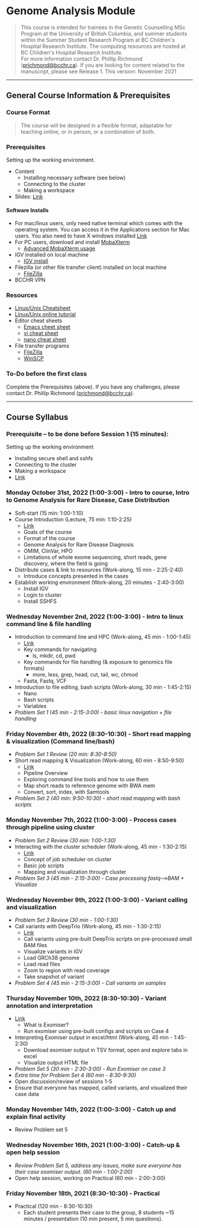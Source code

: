 # Genome Analysis Module
> This course is intended for trainees in the Genetic Counselling MSc Program at the University of British Columbia, and summer students within the Summer Student Research Program at BC Children's Hospital Research Institute. The computing resources are hosted at BC Children's Hospital Research Institute.  
> For more information contact Dr. Phillip Richmond (prichmond@bcchr.ca). If you are looking for content related to the manuscript, please see Release 1. 
> This version: November 2021


---

## General Course Information & Prerequisites
### Course Format

> The course will be designed in a flexible format, adaptable for teaching online, or in person, or a combination of both. 

### Prerequisites  
Setting up the working environment. 
+ Content
  + Installing necessary software (see below) 
  + Connecting to the cluster 
  + Making a workspace 
+ Slides: [Link](https://docs.google.com/presentation/d/1tNzW21k7WnjfU-gDvL_gJB5R32GMlCrH0P1lHpH1jCY/edit#slide=id.g9d2975bcf0_0_5)

#### Software Installs  
+ For mac/linux users, only need native terminal which comes with the operating system.  You can access it in the Applications section for Mac users.  You also need to have X windows installed [Link](https://www.xquartz.org/)
+ For PC users, download and install [MobaXterm](http://mobaxterm.mobatek.net/) 
  + [Advanced MobaXterm usage](https://www.youtube.com/watch?v=Gkl8LD1rwlU)  
+ IGV installed on local machine 
  + [IGV install](https://www.broadinstitute.org/software/igv/log-in) 
+ Filezilla (or other file transfer client) installed on local machine
  + [FileZilla](https://filezilla-project.org/)
+ BCCHR VPN  


### Resources  
+ [Linux/Unix Cheatsheet](https://github.com/Phillip-a-richmond/ARC-Bioinformatics-Training/blob/master/Resources/UnixCheatSheet.pdf) 
+ [Linux/Unix online tutorial](http://www.ee.surrey.ac.uk/Teaching/Unix/) 
+ Editor cheat sheets 
  + [Emacs cheet sheet](http://www.rgrjr.com/emacs/emacs_cheat.html) 
  + [vi cheat sheet](http://www.lagmonster.org/docs/vi.html) 
  + [nano cheat sheet](http://www.codexpedia.com/text-editor/nano-text-editor-command-cheatsheet/) 
+ File transfer programs  
  + [FileZilla](https://filezilla-project.org/)
  + [WinSCP](https://winscp.net/eng/download.php) 
      
### To-Do before the first class  
Complete the Prerequisites (above). If you have any challenges, please contact Dr. Phillip Richmond (prichmond@bcchr.ca). 

---

## Course Syllabus  

### Prerequisite – to be done before Session 1 (15 minutes): 
Setting up the working environment 
- Installing secure shell and sshfs 
- Connecting to the cluster 
- Making a workspace
- [Link](https://docs.google.com/presentation/d/1tNzW21k7WnjfU-gDvL_gJB5R32GMlCrH0P1lHpH1jCY/edit#slide=id.g9d2975bcf0_0_5)
 
### Monday October 31st, 2022 (1:00-3:00) - Intro to course, Intro to Genome Analysis for Rare Disease, Case Distribution 
- Soft-start (15 min: 1:00-1:10)
- Course Introduction (Lecture, 75 min: 1:10-2:25)
    - [Link]()
    - Goals of the course
    - Format of the course
    - Genome Analysis for Rare Disease Diagnosis
    - OMIM, ClinVar, HPO
    - Limitations of whole exome sequencing, short reads, gene discovery, where the field is going
- Distribute cases & link to resources (Work-along, 15 min - 2:25-2:40)
    - Introduce concepts presented in the cases
- Establish working environment (Work-along, 20 minutes - 2:40-3:00)
    - Install IGV
    - Login to cluster
    - Install SSHFS

### Wednesday November 2nd, 2022 (1:00-3:00) - Intro to linux command line & file handling
- Introduction to command line and HPC (Work-along, 45 min - 1:00-1:45)
    - [Link]()
    - Key commands for navigating
    	- ls, mkdir, cd, pwd
    - Key commands for file handling (& exposure to genomics file formats)
    	- more, less, grep, head, cut, tail, wc, chmod
    - Fasta, Fastq, VCF
- Introduction to file editing, bash scripts (Work-along, 30 min - 1:45-2:15)
    - Nano
    - Bash scripts
    - Variables
- *Problem Set 1 (45 min - 2:15-3:00) - basic linux navigation + file handling*


### Friday November 4th, 2022 (8:30-10:30) - Short read mapping & visualization (Command line/bash)
- *Problem Set 1 Review (20 min: 8:30-8:50)*
- Short read mapping & Visualization (Work-along, 60 min - 8:50-9:50)
    - [Link]()
    - Pipeline Overview
    - Exploring command line tools and how to use them
    - Map short reads to reference genome with BWA mem
    - Convert, sort, index, with Samtools
- *Problem Set 2 (40 min: 9:50-10:30) - short read mapping with bash scripts*


### Monday November 7th, 2022 (1:00-3:00) - Process cases through pipeline using cluster
- *Problem Set 2 Review (30 min: 1:00-1:30)*
- Interacting with the cluster scheduler (Work-along, 45 min - 1:30-2:15)
    - [Link]()
    - Concept of job scheduler on cluster
    - Basic job scripts
    -  Mapping and visualization through cluster
- *Problem Set 3 (45 min - 2:15-3:00) -  Case processing fastq-->BAM + Visualize*

### Wednesday November 9th, 2022 (1:00-3:00) - Variant calling and visualization
- *Problem Set 3 Review (30 min - 1:00-1:30)*
- Call variants with DeepTrio (Work-along, 45 min - 1:30-2:15) 
    - [Link]()
    - Call variants using pre-built DeepTrio scripts on pre-processed small BAM files
    - Visualize variants in IGV
    - Load GRCh38 genome
    - Load read files
    - Zoom to region with read coverage
    - Take snapshot of variant
- *Problem Set 4 (45 min - 2:15-3:00) - Call variants on samples*

### Thursday November 10th, 2022 (8:30-10:30) - Variant annotation and interpretation
- [Link]()
    - What is Exomiser?
    - Run exomiser using pre-built configs and scripts on Case 4
- Interpreting Exomiser output in excel/html (Work-along, 45 min - 1:45-2:30)
    - Download exomiser output in TSV format, open and explore tabs in excel
    - Visualize output HTML file
- *Problem Set 5 (30 min - 2:30-3:00) - Run Exomiser on case 3*
- *Extra time for Problem Set 4 (60 min - 8:30-9:30)*
- Open discussion/review of sessions 1-5
- Ensure that everyone has mapped, called variants, and visualized their case data

### Monday November 14th, 2022 (1:00-3:00) - Catch up and explain final activity
- Review Problem set 5


### Wednesday November 16th, 2021 (1:00-3:00) - Catch-up & open help session
- *Review Problem Set 5, address any issues, make sure everyone has their case exomiser output. (60 min - 1:00-2:00)*
- Open help session, working on Practical (60 min - 2:00-3:00)


### Friday November 18th, 2021 (8:30-10:30) - Practical
- Practical (120 min - 8:30-10:30)
    - Each student presents their case to the group, 8 students ~15 minutes / presentation (10 min present, 5 min questions). 



